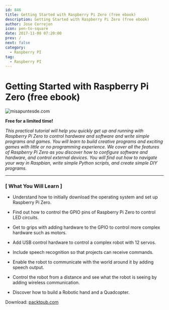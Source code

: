 ```yaml
---
id: 846
title: Getting Started with Raspberry Pi Zero (free ebook)
description: Getting Started with Raspberry Pi Zero (free ebook)
author: Jose Cerrejon
icon: pen-to-square
date: 2017-11-08 07:20:00
prev: /
next: false
category:
  - Raspberry PI
tag:
  - Raspberry PI
---
```


# Getting Started with Raspberry Pi Zero (free ebook)

![misapuntesde.com](/images/2017/11/rpi0_book.png)

**Free for a limited time!**

*This practical tutorial will help you quickly get up and running with Raspberry Pi Zero to control hardware and software and write simple programs and games. You will learn to build creative programs and exciting games with little or no programming experience. We cover all the features of Raspberry Pi Zero as you discover how to configure software and hardware, and control external devices. You will find out how to navigate your way in Raspbian, write simple Python scripts, and create simple DIY programs.*

- - -

###  [ What You Will Learn ]


* Understand how to initially download the operating system and set up Raspberry Pi Zero.

* Find out how to control the GPIO pins of Raspberry Pi Zero to control LED circuits.

* Get to grips with adding hardware to the GPIO to control more complex hardware such as motors.

* Add USB control hardware to control a complex robot with 12 servos.

* Include speech recognition so that projects can receive commands.

* Enable the robot to communicate with the world around it by adding speech output.

* Control the robot from a distance and see what the robot is seeing by adding wireless communication.

* Discover how to build a Robotic hand and a Quadcopter.

Download: [packtpub.com](https://www.packtpub.com/packt/offers/free-learning)
